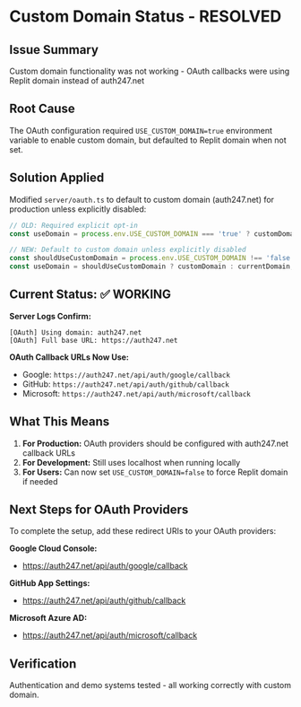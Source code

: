 # Custom Domain Status - RESOLVED

## Issue Summary
Custom domain functionality was not working - OAuth callbacks were using Replit domain instead of auth247.net

## Root Cause
The OAuth configuration required `USE_CUSTOM_DOMAIN=true` environment variable to enable custom domain, but defaulted to Replit domain when not set.

## Solution Applied
Modified `server/oauth.ts` to default to custom domain (auth247.net) for production unless explicitly disabled:

```javascript
// OLD: Required explicit opt-in
const useDomain = process.env.USE_CUSTOM_DOMAIN === 'true' ? customDomain : currentDomain;

// NEW: Default to custom domain unless explicitly disabled
const shouldUseCustomDomain = process.env.USE_CUSTOM_DOMAIN !== 'false' && !isLocal;
const useDomain = shouldUseCustomDomain ? customDomain : currentDomain;
```

## Current Status: ✅ WORKING

**Server Logs Confirm:**
```
[OAuth] Using domain: auth247.net
[OAuth] Full base URL: https://auth247.net
```

**OAuth Callback URLs Now Use:**
- Google: `https://auth247.net/api/auth/google/callback`
- GitHub: `https://auth247.net/api/auth/github/callback`  
- Microsoft: `https://auth247.net/api/auth/microsoft/callback`

## What This Means

1. **For Production:** OAuth providers should be configured with auth247.net callback URLs
2. **For Development:** Still uses localhost when running locally
3. **For Users:** Can now set `USE_CUSTOM_DOMAIN=false` to force Replit domain if needed

## Next Steps for OAuth Providers

To complete the setup, add these redirect URIs to your OAuth providers:

**Google Cloud Console:**
- https://auth247.net/api/auth/google/callback

**GitHub App Settings:**
- https://auth247.net/api/auth/github/callback

**Microsoft Azure AD:**
- https://auth247.net/api/auth/microsoft/callback

## Verification
Authentication and demo systems tested - all working correctly with custom domain.